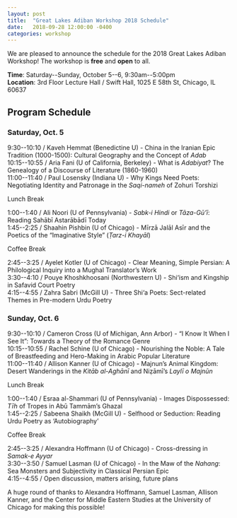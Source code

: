 ```yaml
---
layout: post
title:  "Great Lakes Adiban Workshop 2018 Schedule"
date:   2018-09-28 12:00:00 -0400
categories: workshop
---
```


We are pleased to announce the schedule for the 2018 Great Lakes Adiban Workshop! The workshop is **free** and **open** to all. 

**Time**: Saturday--Sunday, October 5--6, 9:30am--5:00pm  
**Location**: 3rd Floor Lecture Hall / Swift Hall, 1025 E 58th St, Chicago, IL 60637

## Program Schedule

### Saturday, Oct. 5

9:30--10:10 / Kaveh Hemmat (Benedictine U) - China in the Iranian Epic Tradition (1000-1500): Cultural Geography and the Concept of *Adab*  
10:15--10:55 / Aria Fani (U of California, Berkeley) - What is *Adabiyat*? The Genealogy of a Discourse of Literature (1860-1960)  
11:00--11:40 / Paul Losensky (Indiana U) - Why Kings Need Poets: Negotiating Identity and Patronage in the *Saqi-nameh* of Zohuri Torshizi  

Lunch Break

1:00--1:40 / Ali Noori (U of Pennsylvania) - *Sabk-i Hindi* or *Tāza-Gū’ī*: Reading Sahābī Astarābādī Today  
1:45--2:25 / Shaahin Pishbin (U of Chicago) - Mīrzā Jalāl Asīr and the Poetics of the “Imaginative Style” (*Ṭarz-i Khayāl*)

Coffee Break

2:45--3:25 / Ayelet Kotler (U of Chicago) - Clear Meaning, Simple Persian: A Philological Inquiry into a Mughal Translator’s Work  
3:30--4:10 / Pouye Khoshkhoosani (Northwestern U) - Shi‘ism and Kingship in Safavid Court Poetry  
4:15--4:55 / Zahra Sabri (McGill U) - Three Shi‘a Poets: Sect-related Themes in Pre-modern Urdu Poetry  

### Sunday, Oct. 6

9:30--10:10 / Cameron Cross (U of Michigan, Ann Arbor) - “I Know It When I See It”: Towards a Theory of the Romance Genre  
10:15--10:55 / Rachel Schine (U of Chicago) - Nourishing the Noble: A Tale of Breastfeeding and Hero-Making in Arabic Popular Literature  
11:00--11:40 / Allison Kanner (U of Chicago) - Majnun’s Animal Kingdom: Desert Wanderings in the *Kitāb al-Aghānī* and Niẓāmī’s *Laylī o Majnūn*  

Lunch Break

1:00--1:40 / Esraa al-Shammari (U of Pennsylvania) - Images Dispossessed: *Tīh* of Tropes in Abū Tammām’s Ghazal  
1:45--2:25 / Sabeena Shaikh (McGill U) - Selfhood or Seduction: Reading Urdu Poetry as ‘Autobiography’  

Coffee Break

2:45--3:25 / Alexandra Hoffmann (U of Chicago) - Cross-dressing in *Samak-e Ayyar*  
3:30--3:50 / Samuel Lasman (U of Chicago) - In the Maw of the *Nahang*: Sea Monsters and Subjectivity in Classical Persian Epic  
4:15--4:55 / Open discussion, matters arising, future plans  

A huge round of thanks to Alexandra Hoffmann, Samuel Lasman, Allison Kanner, and the Center for Middle Eastern Studies at the University of Chicago for making this possible!
